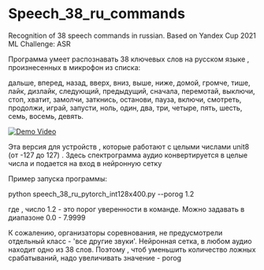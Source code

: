 # Speech_38_ru_commands
Recognition of 38 speech commands in russian. Based on Yandex Cup 2021 ML Challenge: ASR

Программа умеет распознавать 38 ключевых слов на русском языке , произнесенных в микрофон из списка:

дальше, вперед, назад, вверх, вниз, выше, ниже, домой, громче, тише, лайк, дизлайк, следующий, предыдущий, сначала, перемотай, выключи, стоп, хватит, замолчи, заткнись, останови, пауза, включи, смотреть, продолжи, играй, запусти, ноль, один, два, три, четыре, пять, шесть, семь, восемь, девять.

[![Demo Video](https://img.youtube.com/vi/kf4XgRhQX3k/0.jpg)](https://www.youtube.com/watch?v=kf4XgRhQX3k)

Эта версия для устройств , которые работают с целыми числами unit8 (от -127 до 127) . Здесь спектрограмма аудио конвертируется в целые числа и подается на вход в нейронную сетку

Пример запуска программы:

python speech_38_ru_pytorch_int128x400.py --porog 1.2

где , число 1.2 - это порог уверенности в команде. Можно задавать в диапазоне  0.0 - 7.9999

К сожалению,  организаторы соревнования, не предусмотрели отдельный класс - 'все другие звуки'. Нейронная сетка, в любом аудио находит одно из 38 слов. Поэтому , чтоб уменьшить количество ложных срабатываний, надо увеличивать  значение - porog
